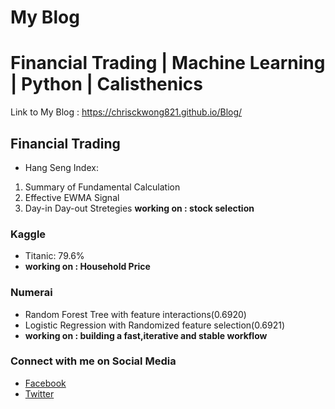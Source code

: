 My Blog 
=====
Financial Trading | Machine Learning | Python | Calisthenics
=====

Link to My Blog : https://chrisckwong821.github.io/Blog/

## Financial Trading
- Hang Seng Index:
1. Summary of Fundamental Calculation
2. Effective EWMA Signal
3. Day-in Day-out Stretegies
__working on : stock selection__

### Kaggle
- Titanic: 79.6%
- __working on : Household Price__

### Numerai
- Random Forest Tree with feature interactions(0.6920)
- Logistic Regression with Randomized feature selection(0.6921)
- __working on : building a fast,iterative and stable workflow__


### Connect with me on Social Media
- [Facebook](https://www.facebook.com/wonchunkau)
- [Twitter](https://twitter.com/chrisckwong821)

